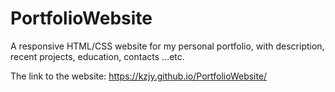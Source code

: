 # PortfolioWebsite


A responsive HTML/CSS website for my personal portfolio, with description, recent projects, education, contacts ...etc. 

The link to the website: https://kzjy.github.io/PortfolioWebsite/
